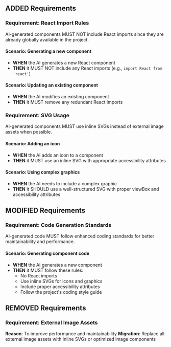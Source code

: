 ## ADDED Requirements

### Requirement: React Import Rules
AI-generated components MUST NOT include React imports since they are already globally available in the project.

#### Scenario: Generating a new component
- **WHEN** the AI generates a new React component
- **THEN** it MUST NOT include any React imports (e.g., `import React from 'react'`)

#### Scenario: Updating an existing component
- **WHEN** the AI modifies an existing component
- **THEN** it MUST remove any redundant React imports

### Requirement: SVG Usage
AI-generated components MUST use inline SVGs instead of external image assets when possible.

#### Scenario: Adding an icon
- **WHEN** the AI adds an icon to a component
- **THEN** it MUST use an inline SVG with appropriate accessibility attributes

#### Scenario: Using complex graphics
- **WHEN** the AI needs to include a complex graphic
- **THEN** it SHOULD use a well-structured SVG with proper viewBox and accessibility attributes

## MODIFIED Requirements

### Requirement: Code Generation Standards
AI-generated code MUST follow enhanced coding standards for better maintainability and performance.

#### Scenario: Generating component code
- **WHEN** the AI generates a new component
- **THEN** it MUST follow these rules:
  - No React imports
  - Use inline SVGs for icons and graphics
  - Include proper accessibility attributes
  - Follow the project's coding style guide

## REMOVED Requirements

### Requirement: External Image Assets
**Reason**: To improve performance and maintainability
**Migration**: Replace all external image assets with inline SVGs or optimized image components
